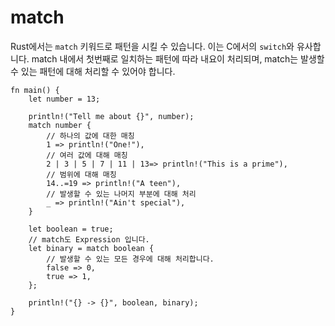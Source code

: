 # match

Rust에서는 `match` 키워드로 패턴을 시킬 수 있습니다. 이는 C에서의 `switch`와 유사합니다. match 내에서 첫번째로 일치하는 패턴에 따라 내요이 처리되며, match는 발생할 수 있는 패턴에 대해 처리할 수 있어야 합니다.

```rust,editable
fn main() {
    let number = 13;

    println!("Tell me about {}", number);
    match number {
        // 하나의 값에 대한 매칭
        1 => println!("One!"),
        // 여러 값에 대해 매칭
        2 | 3 | 5 | 7 | 11 | 13=> println!("This is a prime"),
        // 범위에 대해 매칭
        14..=19 => println!("A teen"),
        // 발생할 수 있는 나머지 부분에 대해 처리
        _ => println!("Ain't special"),
    }

    let boolean = true;
    // match도 Expression 입니다.
    let binary = match boolean {
        // 발생할 수 있는 모든 경우에 대해 처리합니다.
        false => 0,
        true => 1,
    };

    println!("{} -> {}", boolean, binary);
}

```